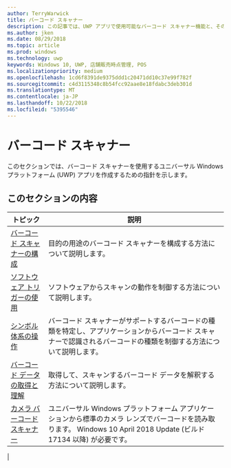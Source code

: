 ```yaml
---
author: TerryWarwick
title: バーコード スキャナー
description: この記事では、UWP アプリで使用可能なバーコード スキャナー機能と、その使用方法を示すハウツー記事へのリンクを示します。
ms.author: jken
ms.date: 08/29/2018
ms.topic: article
ms.prod: windows
ms.technology: uwp
keywords: Windows 10, UWP, 店舗販売時点管理, POS
ms.localizationpriority: medium
ms.openlocfilehash: 1cd6f8391de9375ddd1c20471dd10c37e99f782f
ms.sourcegitcommit: c4d3115348c8b54fcc92aae8e18fdabc3deb301d
ms.translationtype: MT
ms.contentlocale: ja-JP
ms.lasthandoff: 10/22/2018
ms.locfileid: "5395546"
---
```

# <a name="barcode-scanner"></a>バーコード スキャナー

このセクションでは、バーコード スキャナーを使用するユニバーサル Windows プラットフォーム (UWP) アプリを作成するための指針を示します。

## <a name="in-this-section"></a>このセクションの内容

|トピック |説明 |
|------|------------|
| [バーコード スキャナーの構成](../devices-sensors/pos-barcodescanner-configure.md)  | 目的の用途のバーコード スキャナーを構成する方法について説明します。 |
| [ソフトウェア トリガーの使用](../devices-sensors/pos-barcodescanner-software-trigger.md) | ソフトウェアからスキャンの動作を制御する方法について説明します。 |
| [シンボル体系の操作](pos-barcodescanner-symbologies.md) | バーコード スキャナーがサポートするバーコードの種類を特定し、アプリケーションからバーコード スキャナーで認識されるバーコードの種類を制御する方法について説明します。 |
| [バーコード データの取得と理解](pos-barcodescanner-scan-data.md) | 取得して、スキャンするバーコード データを解釈する方法について説明します。 |
| [カメラ バーコード スキャナー](pos-camerabarcode.md) | ユニバーサル Windows プラットフォーム アプリケーションから標準のカメラ レンズでバーコードを読み取ります。 Windows 10 April 2018 Update (ビルド 17134 以降) が必要です。 |
|
 
